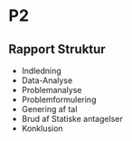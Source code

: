 # P2

## Rapport Struktur ##

* Indledning
* Data-Analyse
* Problemanalyse
* Problemformulering
* Genering af tal
* Brud af Statiske antagelser
* Konklusion
